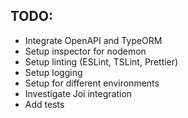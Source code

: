 ## TODO:

- Integrate OpenAPI and TypeORM
- Setup inspector for nodemon
- Setup linting (ESLint, TSLint, Prettier)
- Setup logging
- Setup for different environments
- Investigate Joi integration
- Add tests
